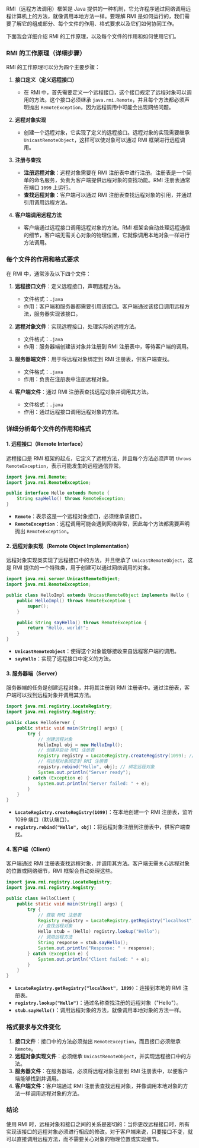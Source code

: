 RMI（远程方法调用）框架是 Java 提供的一种机制，它允许程序通过网络调用远程计算机上的方法，就像调用本地方法一样。要理解 RMI 是如何运行的，我们需要了解它的组成部分、每个文件的作用、格式要求以及它们如何协同工作。

下面我会详细介绍 RMI 的工作原理，以及每个文件的作用和如何使用它们。

### RMI 的工作原理（详细步骤）

RMI 的工作原理可以分为四个主要步骤：

1. **接口定义（定义远程接口）**
   - 在 RMI 中，首先需要定义一个远程接口，这个接口规定了远程对象可以调用的方法。这个接口必须继承 `java.rmi.Remote`，并且每个方法都必须声明抛出 `RemoteException`，因为远程调用中可能会出现网络问题。

2. **远程对象实现**
   - 创建一个远程对象，它实现了定义的远程接口。远程对象的实现需要继承 `UnicastRemoteObject`，这样可以使对象可以通过 RMI 框架进行远程调用。

3. **注册与查找**
   - **注册远程对象**：远程对象需要在 RMI 注册表中进行注册。注册表是一个简单的命名服务，负责为客户端提供远程对象的查找功能。RMI 注册表通常在端口 `1099` 上运行。
   - **查找远程对象**：客户端可以通过 RMI 注册表查找远程对象的引用，并通过引用调用远程方法。

4. **客户端调用远程方法**
   - 客户端通过远程接口调用远程对象的方法。RMI 框架会自动处理远程通信的细节，客户端无需关心对象的物理位置，它就像调用本地对象一样进行方法调用。

### 每个文件的作用和格式要求

在 RMI 中，通常涉及以下四个文件：

1. **远程接口文件**：定义远程接口，声明远程方法。
   - 文件格式：`.java`
   - 作用：客户端和服务器都需要引用该接口。客户端通过该接口调用远程方法，服务器实现该接口。

2. **远程对象文件**：实现远程接口，处理实际的远程方法。
   - 文件格式：`.java`
   - 作用：服务器端创建该对象并注册到 RMI 注册表中，等待客户端的调用。

3. **服务器端文件**：用于将远程对象绑定到 RMI 注册表，供客户端查找。
   - 文件格式：`.java`
   - 作用：负责在注册表中注册远程对象。

4. **客户端文件**：通过 RMI 注册表查找远程对象并调用其方法。
   - 文件格式：`.java`
   - 作用：通过远程接口调用远程对象的方法。

### 详细分析每个文件的作用和格式

#### 1. **远程接口（Remote Interface）**

远程接口是 RMI 框架的起点，它定义了远程方法，并且每个方法必须声明 `throws RemoteException`，表示可能发生的远程通信异常。

```java
import java.rmi.Remote;
import java.rmi.RemoteException;

public interface Hello extends Remote {
    String sayHello() throws RemoteException;
}
```

- **`Remote`**：表示这是一个远程对象接口，必须继承该接口。
- **`RemoteException`**：远程调用可能会遇到网络异常，因此每个方法都需要声明抛出 `RemoteException`。

#### 2. **远程对象实现（Remote Object Implementation）**

远程对象实现类实现了远程接口中的方法，并且继承了 `UnicastRemoteObject`，这是 RMI 提供的一个特殊类，用于创建可以通过网络调用的对象。

```java
import java.rmi.server.UnicastRemoteObject;
import java.rmi.RemoteException;

public class HelloImpl extends UnicastRemoteObject implements Hello {
    public HelloImpl() throws RemoteException {
        super();
    }

    public String sayHello() throws RemoteException {
        return "Hello, world!";
    }
}
```

- **`UnicastRemoteObject`**：使得这个对象能够接收来自远程客户端的调用。
- **`sayHello`**：实现了远程接口中定义的方法。

#### 3. **服务器端（Server）**

服务器端的任务是创建远程对象，并将其注册到 RMI 注册表中。通过注册表，客户端可以找到远程对象并调用其方法。

```java
import java.rmi.registry.LocateRegistry;
import java.rmi.registry.Registry;

public class HelloServer {
    public static void main(String[] args) {
        try {
            // 创建远程对象
            HelloImpl obj = new HelloImpl();
            // 创建并启动 RMI 注册表
            Registry registry = LocateRegistry.createRegistry(1099); // 默认端口 1099
            // 将远程对象绑定到 RMI 注册表
            registry.rebind("Hello", obj); // 绑定远程对象
            System.out.println("Server ready");
        } catch (Exception e) {
            System.out.println("Server failed: " + e);
        }
    }
}
```

- **`LocateRegistry.createRegistry(1099)`**：在本地创建一个 RMI 注册表，监听 1099 端口（默认端口）。
- **`registry.rebind("Hello", obj)`**：将远程对象注册到注册表中，供客户端查找。

#### 4. **客户端（Client）**

客户端通过 RMI 注册表查找远程对象，并调用其方法。客户端无需关心远程对象的位置或网络细节，RMI 框架会自动处理这些。

```java
import java.rmi.registry.LocateRegistry;
import java.rmi.registry.Registry;

public class HelloClient {
    public static void main(String[] args) {
        try {
            // 获取 RMI 注册表
            Registry registry = LocateRegistry.getRegistry("localhost", 1099);
            // 查找远程对象
            Hello stub = (Hello) registry.lookup("Hello");
            // 调用远程方法
            String response = stub.sayHello();
            System.out.println("Response: " + response);
        } catch (Exception e) {
            System.out.println("Client failed: " + e);
        }
    }
}
```

- **`LocateRegistry.getRegistry("localhost", 1099)`**：连接到本地的 RMI 注册表。
- **`registry.lookup("Hello")`**：通过名称查找注册的远程对象（"Hello"）。
- **`stub.sayHello()`**：调用远程对象的方法，就像调用本地对象的方法一样。

### 格式要求与文件变化

1. **接口文件**：接口中的方法必须抛出 `RemoteException`，而且接口必须继承 `Remote`。
2. **远程对象实现文件**：必须继承 `UnicastRemoteObject`，并实现远程接口中的方法。
3. **服务器文件**：在服务器端，必须将远程对象注册到 RMI 注册表中，以便客户端能够找到并调用。
4. **客户端文件**：客户端通过 RMI 注册表查找远程对象，并像调用本地对象的方法一样调用远程对象的方法。

### 结论

使用 RMI 时，远程对象和接口之间的关系是密切的：当你更改远程接口时，所有实现该接口的远程对象必须进行相应的修改。对于客户端来说，只要接口不变，就可以直接调用远程方法，而不需要关心对象的物理位置或实现细节。




